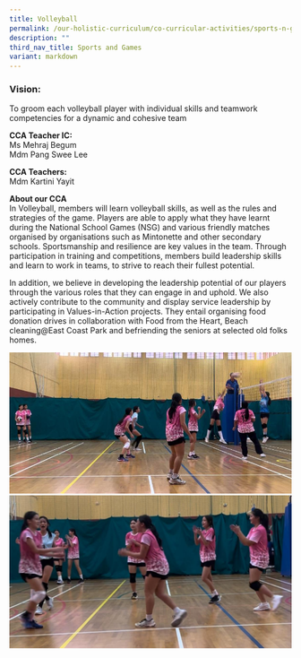 ```yaml
---
title: Volleyball
permalink: /our-holistic-curriculum/co-curricular-activities/sports-n-games/volleyball/
description: ""
third_nav_title: Sports and Games
variant: markdown
---
```

### Vision:
To groom each volleyball player with individual skills and teamwork competencies for a dynamic and cohesive team

**CCA Teacher IC:** <br>
Ms Mehraj Begum <br>
Mdm Pang Swee Lee

**CCA Teachers:** <br>
Mdm Kartini Yayit

**About our CCA** <br>
In Volleyball, members will learn volleyball skills, as well as the rules and strategies of the game. Players are&nbsp;able to apply what they have learnt during the National School Games (NSG) and various friendly matches organised by organisations such as Mintonette and other secondary schools. Sportsmanship and resilience are key values in the team. Through participation in training and competitions, members build leadership skills and learn to work in teams, to strive to reach their fullest potential.

In addition, we believe in developing the leadership potential of our players through the various roles that they can engage&nbsp;in and uphold. We also actively contribute to the community and display service leadership by participating in Values-in-Action projects. They entail organising food donation drives in collaboration with Food from the Heart, Beach cleaning@East Coast Park and befriending the seniors at selected old folks homes.

![](/images/Vball2.jpg) ![](/images/Vball1.jpg)